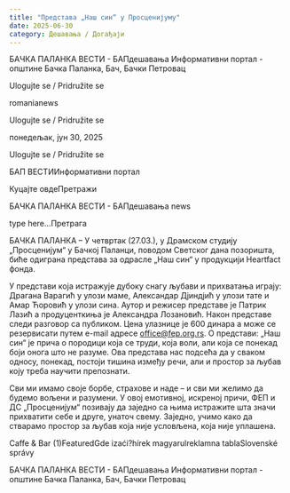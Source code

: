 ```yaml
---
title: "Представа „Наш син“ у Просценијуму"
date: 2025-06-30
category: Дешавања / Догађаји
---
```


БАЧКА ПАЛАНКА ВЕСТИ - БАПдешавања Информативни портал - општине Бачка Паланка, Бач, Бачки Петровац

Ulogujte se / Pridružite se

romanianews

Ulogujte se / Pridružite se

понедељак, јун 30, 2025

Ulogujte se / Pridružite se

БАП ВЕСТИИнформативни портал

Куцајте овдеПретражи

БАЧКА ПАЛАНКА ВЕСТИ - БАПдешавања news

type here...Претрага

БАЧКА ПАЛАНКА – У четвртак (27.03.), у Драмском студију „Просценијум“ у Бачкој Паланци, поводом Светског дана позоришта, биће одиграна представа за одрасле „Наш син“ у продукцији Heartfact фонда.

У представи која истражује дубоку снагу љубави и прихватања играју: Драгана Варагић у улози маме, Александар Дјиндјић у улози тате и Амар Ћоровић у улози сина. Аутор и режисер представе је Патрик Лазић а продуценткиња је Александра Лозановић. Након представе следи разговор са публиком. Цена улазнице је 600 динара а може се резервисати путем e-mail адресе office@fep.org.rs.
О представи:
„Наш син“ је прича о породици која се труди, која воли, али која се понекад боји онога што не разуме. Ова представа нас подсећа да у сваком односу, понекад, постоји тишина између речи, али и простор за љубав коју треба научити препознати.


Сви ми имамо своје борбе, страхове и наде – и сви ми желимо да будемо вољени и разумени. У овој емотивној, искреној причи, ФЕП и ДС „Просценијум“ позивају да заједно са њима истражите шта значи прихватити себе и друге, унаточ свему. Заједно, учимо како да стварамо простор за љубав која није условљена, која није уплашена.

Caffe & Bar (1)FeaturedGde izaći?hírek magyarulreklamna tablaSlovenské správy

БАЧКА ПАЛАНКА ВЕСТИ - БАПдешавања Информативни портал - општине Бачка Паланка, Бач, Бачки Петровац
